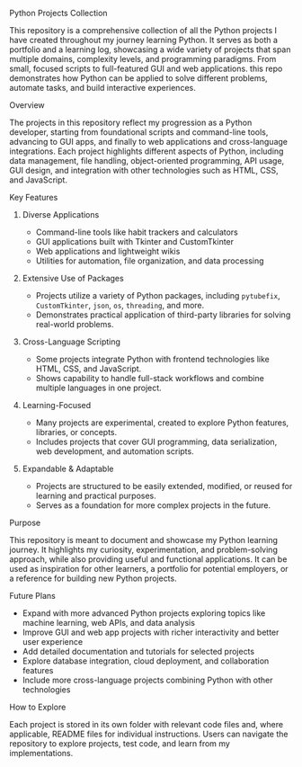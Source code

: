 Python Projects Collection

This repository is a comprehensive collection of all the Python projects I have created throughout my journey learning Python. 
It serves as both a portfolio and a learning log, showcasing a wide variety of projects that span multiple domains, complexity levels, and programming paradigms. 
From small, focused scripts to full-featured GUI and web applications. 
this repo demonstrates how Python can be applied to solve different problems, automate tasks, and build interactive experiences.

Overview

The projects in this repository reflect my progression as a Python developer, starting from foundational scripts and command-line tools, advancing to GUI apps, and finally to web applications and cross-language integrations. 
Each project highlights different aspects of Python, including data management, file handling, object-oriented programming, API usage, GUI design, and integration with other technologies such as HTML, CSS, and JavaScript.

Key Features

1. Diverse Applications

   * Command-line tools like habit trackers and calculators
   * GUI applications built with Tkinter and CustomTkinter
   * Web applications and lightweight wikis
   * Utilities for automation, file organization, and data processing

2. Extensive Use of Packages

   * Projects utilize a variety of Python packages, including `pytubefix`, `CustomTkinter`, `json`, `os`, `threading`, and more.
   * Demonstrates practical application of third-party libraries for solving real-world problems.

3. Cross-Language Scripting

   * Some projects integrate Python with frontend technologies like HTML, CSS, and JavaScript.
   * Shows capability to handle full-stack workflows and combine multiple languages in one project.

4. Learning-Focused

   * Many projects are experimental, created to explore Python features, libraries, or concepts.
   * Includes projects that cover GUI programming, data serialization, web development, and automation scripts.

5. Expandable & Adaptable

   * Projects are structured to be easily extended, modified, or reused for learning and practical purposes.
   * Serves as a foundation for more complex projects in the future.

Purpose

This repository is meant to document and showcase my Python learning journey. 
It highlights my curiosity, experimentation, and problem-solving approach, while also providing useful and functional applications. 
It can be used as inspiration for other learners, a portfolio for potential employers, or a reference for building new Python projects.

Future Plans

* Expand with more advanced Python projects exploring topics like machine learning, web APIs, and data analysis
* Improve GUI and web app projects with richer interactivity and better user experience
* Add detailed documentation and tutorials for selected projects
* Explore database integration, cloud deployment, and collaboration features
* Include more cross-language projects combining Python with other technologies

How to Explore

Each project is stored in its own folder with relevant code files and, where applicable, README files for individual instructions. 
Users can navigate the repository to explore projects, test code, and learn from my implementations.

